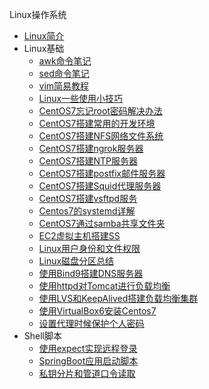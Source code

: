 Linux操作系统

* [Linux简介](markdown/Devops/Linux/_readme.md)
* Linux基础
    * [awk命令笔记](markdown/Devops/Linux/Core/awk命令笔记.md)
    * [sed命令笔记](markdown/Devops/Linux/Core/sed命令笔记.md)
    * [vim简易教程](markdown/Devops/Linux/Core/vim简易教程.md)
    * [Linux一些使用小技巧](markdown/Devops/Linux/Core/Linux一些使用小技巧.md)
    * [CentOS7忘记root密码解决办法](markdown/Devops/Linux/Core/CentOS7忘记root密码解决办法.md)
    * [CentOS7搭建常用的开发环境](markdown/Devops/Linux/Core/CentOS7搭建常用的开发环境.md)
    * [CentOS7搭建NFS网络文件系统](markdown/Devops/Linux/Core/CentOS7搭建NFS网络文件系统.md)
    * [CentOS7搭建ngrok服务器](markdown/Devops/Linux/Core/CentOS7搭建ngrok服务器.md)
    * [CentOS7搭建NTP服务器](markdown/Devops/Linux/Core/CentOS7搭建NTP服务器.md)
    * [CentOS7搭建postfix邮件服务器](markdown/Devops/Linux/Core/CentOS7搭建postfix邮件服务器.md)
    * [CentOS7搭建Squid代理服务器](markdown/Devops/Linux/Core/CentOS7搭建Squid代理服务器.md)
    * [CentOS7搭建vsftpd服务](markdown/Devops/Linux/Core/CentOS7搭建vsftpd服务.md)
    * [Centos7的systemd详解](markdown/Devops/Linux/Core/Centos7的systemd详解.md)
    * [CentOS7通过samba共享文件夹](markdown/Devops/Linux/Core/CentOS7通过samba共享文件夹.md)
    * [EC2虚拟主机搭建SS](markdown/Devops/Linux/Core/EC2虚拟主机搭建SS.md)
    * [Linux用户身份和文件权限](markdown/Devops/Linux/Core/Linux用户身份和文件权限.md)
    * [Linux磁盘分区总结](markdown/Devops/Linux/Core/Linux磁盘分区总结.md)
    * [使用Bind9搭建DNS服务器](markdown/Devops/Linux/Core/使用Bind9搭建DNS服务器.md)
    * [使用httpd对Tomcat进行负载均衡](markdown/Devops/Linux/Core/使用httpd对Tomcat进行负载均衡.md)
    * [使用LVS和KeepAlived搭建负载均衡集群](markdown/Devops/Linux/Core/使用LVS和KeepAlived搭建负载均衡集群.md)
    * [使用VirtualBox6安装Centos7](markdown/Devops/Linux/Core/使用VirtualBox6安装Centos7.md)
    * [设置代理时候保护个人密码](markdown/Devops/Linux/Core/设置代理时候保护个人密码.md)
* Shell脚本
    * [使用expect实现远程登录](markdown/Devops/Linux/Scripts/使用expect实现远程登录.md)
    * [SpringBoot应用启动脚本](markdown/Devops/Linux/Scripts/SpringBoot应用启动脚本.md)
    * [私钥分片和管道口令读取](markdown/Devops/Linux/Scripts/私钥分片和管道口令读取.md)

